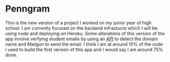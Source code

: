 # Penngram

This is the new version of a project I worked on my junior year of high school. I am currenlty focused on the backend infrastucre which I will be using node and deploying on Heroku. Some alterations of this version of the app involve verfying student emails by using an [API](https://github.com/Hipo/university-domains-list) to detect the domain name and Mailgun to send the email. I think I am at around 10% of the code I used to build the first version of this app and I would say I am around 75% done. 
